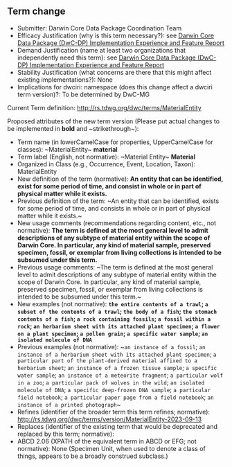 ## Term change

* Submitter: Darwin Core Data Package Coordination Team
* Efficacy Justification (why is this term necessary?): see [Darwin Core Data Package (DwC-DP) Implementation Experience and Feature Report](https://gbif.github.io/dwc-dp/docs/dwc_dp_implementation_feature_reports.pdf)
* Demand Justification (name at least two organizations that independently need this term): see [Darwin Core Data Package (DwC-DP) Implementation Experience and Feature Report](https://gbif.github.io/dwc-dp/docs/dwc_dp_implementation_feature_reports.pdf)
* Stability Justification (what concerns are there that this might affect existing implementations?): None
* Implications for dwciri: namespace (does this change affect a dwciri term version)?: To be determined by DwC-MG

Current Term definition: http://rs.tdwg.org/dwc/terms/MaterialEntity

Proposed attributes of the new term version (Please put actual changes to be implemented in **bold** and ~strikethrough~):

* Term name (in lowerCamelCase for properties, UpperCamelCase for classes): ~MaterialEntity~ **material**
* Term label (English, not normative): ~Material Entity~ **Material**
* Organized in Class (e.g., Occurrence, Event, Location, Taxon): MaterialEntity
* New definition of the term (normative): **An entity that can be identified, exist for some period of time, and consist in whole or in part of physical matter while it exists.**
* Previous definition of the term: ~An entity that can be identified, exists for some period of time, and consists in whole or in part of physical matter while it exists.~
* New usage comments (recommendations regarding content, etc., not normative): **The term is defined at the most general level to admit descriptions of any subtype of material entity within the scope of Darwin Core. In particular, any kind of material sample, preserved specimen, fossil, or exemplar from living collections is intended to be subsumed under this term.** 
* Previous usage comments: ~The term is defined at the most general level to admit descriptions of any subtype of material entity within the scope of Darwin Core. In particular, any kind of material sample, preserved specimen, fossil, or exemplar from living collections is intended to be subsumed under this term.~
* New examples (not normative): **`the entire contents of a trawl`; `a subset of the contents of a trawl`; `the body of a fish`; `the stomach contents of a fish`; `a rock containing fossils`; `a fossil within a rock`; `an herbarium sheet with its attached plant specimen`; `a flower on a plant specimen`; `a pollen grain`; `a specific water sample`; `an isolated molecule of DNA`**
* Previous examples (not normative): ~`an instance of a fossil`; `an instance of a herbarium sheet with its attached plant specimen`; `a particular part of the plant-derived material affixed to a herbarium sheet`; `an instance of a frozen tissue sample`; `a specific water sample`; `an instance of a meteorite fragment`; `a particular wolf in a zoo`; `a particular pack of wolves in the wild`; `an isolated molecule of DNA`; `a specific deep-frozen DNA sample`; `a particular field notebook`; `a particular paper page from a field notebook`; `an instance of a printed photograph`~
* Refines (identifier of the broader term this term refines; normative): http://rs.tdwg.org/dwc/terms/version/MaterialEntity-2023-09-13
* Replaces (identifier of the existing term that would be deprecated and replaced by this term; normative): 
* ABCD 2.06 (XPATH of the equivalent term in ABCD or EFG; not normative): None (Specimen Unit, when used to denote a class of things, appears to be a broadly construed subclass.)
